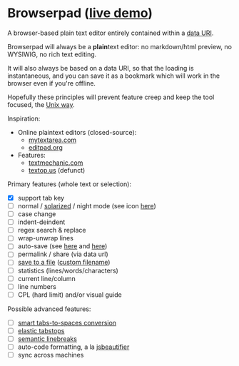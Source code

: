 # Browserpad ([live demo](http://waldyrious.github.io/browserpad))

A browser-based plain text editor entirely contained within a
   [data URI](https://en.wikipedia.org/wiki/Data_URI_scheme).
   
Browserpad will always be a **plain**text editor:
   no markdown/html preview, no WYSIWIG, no rich text editing.

It will also always be based on a data URI,
   so that the loading is instantaneous,
   and you can save it as a bookmark
   which will work in the browser even if you're offline.

Hopefully these principles will prevent feature creep
   and keep the tool focused,
   the [Unix way](https://en.wikipedia.org/wiki/Unix_philosophy#Doug_McIlroy_on_Unix_programming).

Inspiration:
* Online plaintext editors (closed-source):
    * [mytextarea.com](http://mytextarea.com)
    * [editpad.org](http://editpad.org)
* Features:
    * [textmechanic.com](http://textmechanic.com)
    * [textop.us](http://wayback.archive.org/web/20130718231049id_/http://textop.us/) (defunct)

Primary features (whole text or selection):
- [x] support tab key
- [ ] normal / [solarized](https://waldyrious.neocities.org/ted_chiang/the-merchant-and-the-alchemists-gate.html) / night mode (see icon [here](http://pixelmack.github.io/slight/))
- [ ] case change
- [ ] indent-deindent
- [ ] regex search & replace
- [ ] wrap-unwrap lines
- [ ] auto-save (see [here](https://github.com/JakobKallin/Text-Editor/blob/gh-pages/index.html) and [here](https://github.com/samyk/evercookie))
- [ ] permalink / share (via data url)
- [ ] [save to a file](http://pastebin.com/U8658H5c) ([custom filename](http://stackoverflow.com/q/283956/266309))
- [ ] statistics (lines/words/characters)
- [ ] current line/column
- [ ] line numbers
- [ ] CPL (hard limit) and/or visual guide

Possible advanced features:
- [ ] [smart tabs-to-spaces conversion](http://stackoverflow.com/a/2479925/266309)
- [ ] [elastic tabstops](http://nickgravgaard.com/elastictabstops/)
- [ ] [semantic linebreaks](http://rhodesmill.org/brandon/2012/one-sentence-per-line/)
- [ ] auto-code formatting, a la [jsbeautifier](http://jsbeautifier.org)
- [ ] sync across machines
